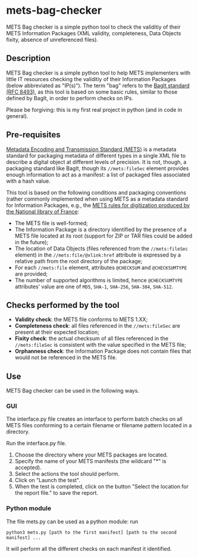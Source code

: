 # mets-bag-checker
METS Bag checker is a simple python tool to check the validitiy of their METS Information Packages (XML validity, completeness, Data Objects fixity, absence of unreferenced files).
## Description
METS Bag checker is a simple python tool to help METS implementers with little IT resources checking the validitiy of their Information Packages (below abbreviated as "IP(s)"). The term "bag" refers to the [BagIt standard (RFC 8493)](https://www.rfc-editor.org/rfc/rfc8493), as this tool is based on some basic rules, similar to those defined by BagIt, in order to perform checks on IPs.

Please be forgiving: this is my first real project in python (and in code in general).
## Pre-requisites
[Metadata Encoding and Transmission Standard (METS)](https://www.loc.gov/standards/mets/) is a metadata standard for packaging metadata of different types in a single XML file to describe a digital object at different levels of precision. It is not, though, a packaging standard like BagIt, though its `//mets:fileSec` element provides enough information to act as a manifest: a list of packaged files associated with a hash value.

This tool is based on the following conditions and packaging conventions (rather commonly implemented when using METS as a metadata standard for Information Packages, e.g., the [METS rules for digitization produced by the National library of France](https://www.bnf.fr/fr/les-referentiels-de-numerisation-de-la-bnf#bnf-enrichissement-des-m-tadonn-es):
* The METS file is well-formed;
* The Information Package is a directory identified by the presence of a METS file located at its root (support for ZIP or TAR files could be added in the future);
* The location of Data Objects (files referenced from the `//mets:fileSec` element) in the `//mets:file/@xlink:href` attribute is expressed by a relative path from the root directory of the package;
* For each `//mets:file` element, attributes `@CHECKSUM` and `@CHECKSUMTYPE` are provided;
* The number of supported algorithms is limited, hence `@CHECKSUMTYPE` attributes' value are one of `MD5`, `SHA-1`, `SHA-256`, `SHA-384`, `SHA-512`.

## Checks performed by the tool
* **Validity check**: the METS file conforms to METS 1.XX;
* **Completeness check**: all files referenced in the `//mets:fileSec` are present at their expected location;
* **Fixity check**: the actual checksum of all files referenced in the `//mets:fileSec` is consistent with the value specified in the METS file;
* **Orphanness check**: the Information Package does not contain files that would not be referenced in the METS file.

## Use
METS Bag checker can be used in the following ways.
### GUI
The interface.py file creates an interface to perform batch checks on all METS files conforming to a certain filename or filename pattern located in a directory.

Run the interface.py file.

1. Choose the directory where your METS packages are located.
2. Specify the name of your METS manifests (the wildcard "*" is accepted).
3. Select the actions the tool should perform.
4. Click on "Launch the test".
5. When the test is completed, click on the button "Select the location for the report file." to save the report.

### Python module
The file mets.py can be used as a python module: run

`python3 mets.py [path to the first manifest] [path to the second manifest] ...`

It will perform all the different checks on each manifest it identified.